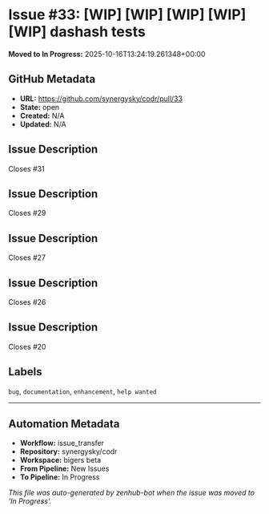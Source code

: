 # Issue #33: [WIP] [WIP] [WIP] [WIP] [WIP] dashash tests

**Moved to In Progress:** 2025-10-16T13:24:19.261348+00:00

## GitHub Metadata

- **URL:** https://github.com/synergysky/codr/pull/33
- **State:** open
- **Created:** N/A
- **Updated:** N/A

## Issue Description

Closes #31

## Issue Description
Closes #29

## Issue Description
Closes #27

## Issue Description
Closes #26

## Issue Description
Closes #20

## Labels
`bug`, `documentation`, `enhancement`, `help wanted`






---

## Automation Metadata

- **Workflow:** issue_transfer
- **Repository:** synergysky/codr
- **Workspace:** bigers beta
- **From Pipeline:** New Issues
- **To Pipeline:** In Progress

*This file was auto-generated by zenhub-bot when the issue was moved to 'In Progress'.*